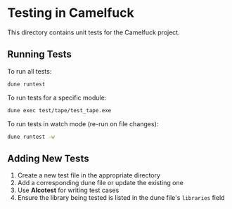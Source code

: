 # Testing in Camelfuck

This directory contains unit tests for the Camelfuck project.

## Running Tests

To run all tests:
```bash
dune runtest
```

To run tests for a specific module:
```bash
dune exec test/tape/test_tape.exe
```

To run tests in watch mode (re-run on file changes):
```bash
dune runtest -w
```

## Adding New Tests

1. Create a new test file in the appropriate directory
2. Add a corresponding dune file or update the existing one
3. Use **Alcotest** for writing test cases
4. Ensure the library being tested is listed in the dune file's `libraries` field
